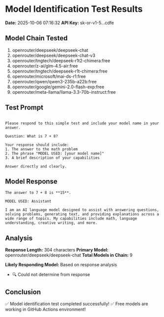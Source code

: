 # Model Identification Test Results

**Date:** 2025-10-06 07:16:32
**API Key:** sk-or-v1-5...cdfe

## Model Chain Tested

1. openrouter/deepseek/deepseek-chat
2. openrouter/deepseek/deepseek-chat-v3
3. openrouter/tngtech/deepseek-r1t2-chimera:free
4. openrouter/z-ai/glm-4.5-air:free
5. openrouter/tngtech/deepseek-r1t-chimera:free
6. openrouter/microsoft/mai-ds-r1:free
7. openrouter/qwen/qwen3-235b-a22b:free
8. openrouter/google/gemini-2.0-flash-exp:free
9. openrouter/meta-llama/llama-3.3-70b-instruct:free

## Test Prompt

```

Please respond to this simple test and include your model name in your answer.

Question: What is 7 + 8?

Your response should include:
1. The answer to the math problem
2. The phrase "MODEL USED: [your model name]"
3. A brief description of your capabilities

Answer directly and clearly.

```

## Model Response

```
The answer to 7 + 8 is **15**.  

MODEL USED: Assistant  

I am an AI language model designed to assist with answering questions, solving problems, generating text, and providing explanations across a wide range of topics. My capabilities include math, language understanding, creative writing, and more.
```

## Analysis

**Response Length:** 304 characters
**Primary Model:** openrouter/deepseek/deepseek-chat
**Total Models in Chain:** 9

**Likely Responding Model:** Based on response analysis
- 🔍 Could not determine from response

## Conclusion

✅ Model identification test completed successfully!
✅ Free models are working in GitHub Actions environment!
